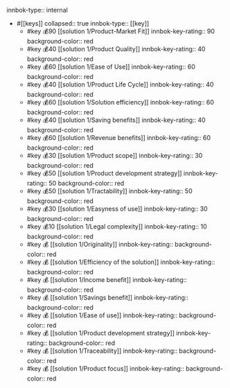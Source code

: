 innbok-type:: internal
- #[[keys]]
  collapsed:: true
  innbok-type:: [[key]]
  - #key 💰90 [[solution 1/Product-Market Fit]]
    innbok-key-rating:: 90
    background-color:: red
  - #key 💰40 [[solution 1/Product Quality]]
    innbok-key-rating:: 40
    background-color:: red
  - #key 💰60 [[solution 1/Ease of Use]]
    innbok-key-rating:: 60
    background-color:: red
  - #key 💰40 [[solution 1/Product Life Cycle]]
    innbok-key-rating:: 40
    background-color:: red
  - #key 💰60 [[solution 1/Solution efficiency]]
    innbok-key-rating:: 60
    background-color:: red
  - #key 💰40 [[solution 1/Saving benefits]]
    innbok-key-rating:: 40
    background-color:: red
  - #key 💰60 [[solution 1/Revenue benefits]]
    innbok-key-rating:: 60
    background-color:: red
  - #key 💰30 [[solution 1/Product scope]]
    innbok-key-rating:: 30
    background-color:: red
  - #key 💰50 [[solution 1/Product development strategy]]
    innbok-key-rating:: 50
    background-color:: red
  - #key 💰50 [[solution 1/Tractability]]
    innbok-key-rating:: 50
    background-color:: red
  - #key 💰30 [[solution 1/Easyness of use]]
    innbok-key-rating:: 30
    background-color:: red
  - #key 💰10 [[solution 1/Legal complexity]]
    innbok-key-rating:: 10
    background-color:: red
  - #key 💰 [[solution 1/Originality]]
    innbok-key-rating:: 
    background-color:: red
  - #key 💰 [[solution 1/Efficiency of the solution]]
    innbok-key-rating:: 
    background-color:: red
  - #key 💰 [[solution 1/Income benefit]]
    innbok-key-rating:: 
    background-color:: red
  - #key 💰 [[solution 1/Savings benefit]]
    innbok-key-rating:: 
    background-color:: red
  - #key 💰 [[solution 1/Ease of use]]
    innbok-key-rating:: 
    background-color:: red
  - #key 💰 [[solution 1/Product development strategy]]
    innbok-key-rating:: 
    background-color:: red
  - #key 💰 [[solution 1/Traceability]]
    innbok-key-rating:: 
    background-color:: red
  - #key 💰 [[solution 1/Product focus]]
    innbok-key-rating:: 
    background-color:: red



